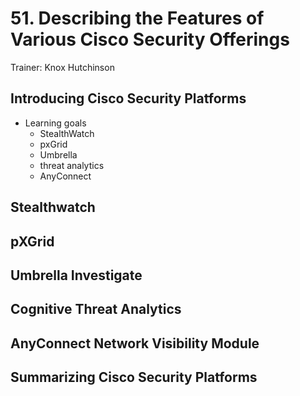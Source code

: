# 51. Describing the Features of Various Cisco Security Offerings

Trainer: Knox Hutchinson


## Introducing Cisco Security Platforms

- Learning goals
  - StealthWatch
  - pxGrid
  - Umbrella
  - threat analytics
  - AnyConnect

## Stealthwatch




## pXGrid




## Umbrella Investigate




## Cognitive Threat Analytics




## AnyConnect Network Visibility Module




## Summarizing Cisco Security Platforms



